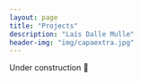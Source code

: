 ```yaml
---
layout: page
title: "Projects"
description: "Laís Dalle Mulle"
header-img: "img/capaextra.jpg"
---
```


Under construction 🚧

